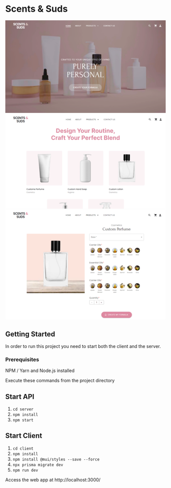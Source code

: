 # Scents & Suds

<!-- ![Landing page image](./assets/images/landingpage.png)
 -->

![Landing page image](./client/public/assets/images/landingpage.png)
![Category page image](./client/public/assets/images/categorypage.png)
![Formula page image](./client/public/assets/images/formulapage.png)

## Getting Started

In order to run this project you need to start both the client and the server.

### Prerequisites

NPM / Yarn and Node.js installed

Execute these commands from the project directory

## Start API

1. `cd server`
2. `npm install`
3. `npm start`

## Start Client

1. `cd client`
2. `npm install`
3. `npm install @mui/styles --save --force`
4. `npx prisma migrate dev`
5. `npm run dev`

Access the web app at http://localhost:3000/
